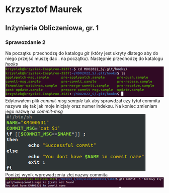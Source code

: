 # Krzysztof Maurek #
## Inżynieria Obliczeniowa, gr. 1 ##
### Sprawozdanie 2 ###
Na początku przechodzę do katalogu *git* (który jest ukryty dlatego aby do niego przejść muszę dać . na początku). Następnie przechodzę do katalogu *hooks*  
![](hooks.png)  
Edytowałem plik *commit-msg.sample* tak aby sprawdzał czy tytuł commita nazywa się tak jak moje inicjały oraz numer indeksu. Na koniec zmieniam jego nazwę na *commit-msg*   
![](commit_msg.png)  
Poniżej wynik wprowadzenia złej nazwy commita  
![](wrong_commit.png)  


